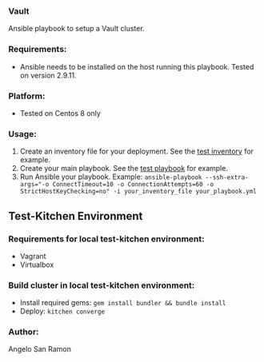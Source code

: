 ### Vault
Ansible playbook to setup a Vault cluster.

### Requirements:
* Ansible needs to be installed on the host running this playbook. Tested on version 2.9.11.

### Platform:
* Tested on Centos 8 only

### Usage:
1. Create an inventory file for your deployment. See the [test inventory](../tests/vault/inventory) for example.
2. Create your main playbook. See the [test playbook](../tests/vault/test.yml) for example.
3. Run Ansible your playbook. Example: `ansible-playbook --ssh-extra-args="-o ConnectTimeout=10 -o ConnectionAttempts=60 -o StrictHostKeyChecking=no" -i your_inventory_file your_playbook.yml`

## Test-Kitchen Environment
### Requirements for local test-kitchen environment:
- Vagrant
- Virtualbox

### Build cluster in local test-kitchen environment:
- Install required gems: `gem install bundler && bundle install`
- Deploy: `kitchen converge`

### Author:
Angelo San Ramon